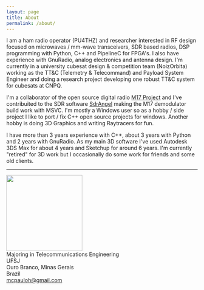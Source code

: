 ```yaml
---
layout: page
title: About
permalink: /about/
---
```


I am a ham radio operator (PU4THZ) and researcher interested in RF design focused on microwaves / mm-wave transceivers, SDR based radios, DSP programming with Python, C++ and PipelineC for FPGA's. I also have experience with GnuRadio, analog electronics and antenna design. I'm currently in a university cubesat design & competition team (NoizOrbita) working as the TT&C (Telemetry & Telecommand) and Payload System Engineer and doing a research project developing one robust TT&C system for cubesats at CNPQ.

I'm a collaborator of the open source digital radio [M17 Project](https://github.com/M17-Project) and I've contribuited to the SDR software [SdrAngel](https://github.com/f4exb/sdrangel) making the M17 demodulator build work with MSVC. I'm mostly a Windows user so as a hobby / side project I like to port / fix C++ open source projects for windows. Another hobby is doing 3D Graphics and writing Raytracers for fun.

I have more than 3 years experience with C++, about 3 years with Python and 2 years with GnuRadio. As my main 3D software I've used Autodesk 3DS Max for about 4 years and Sketchup for around 6 years. I'm currently "retired" for 3D work but I occasionally do some work for friends and some old clients.

---
<img src="{{ site.baseurl }}/me.jpg" width="200" height="200" />\
Majoring in Telecommunications Engineering\
UFSJ\
Ouro Branco, Minas Gerais\
Brazil\
mcpauloh@gmail.com
